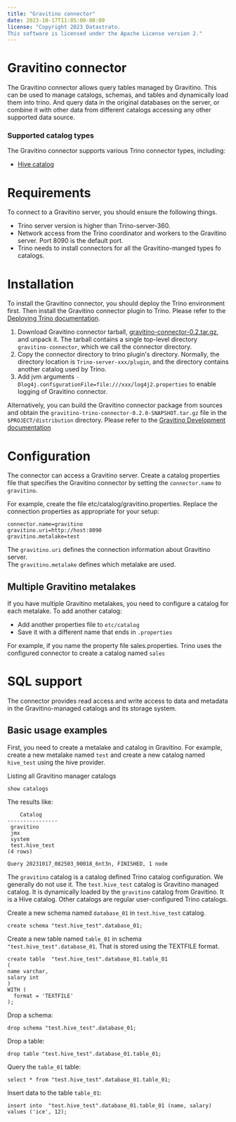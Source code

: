 ```yaml
---
title: "Gravitino connector"
date: 2023-10-17T11:05:00-08:00
license: "Copyright 2023 Datastrato.
This software is licensed under the Apache License version 2."
---
```

# Gravitino connector

The Gravitino connector allows query tables managed by Gravitino. 
This can be used to manage catalogs, schemas, and tables and dynamically load them into trino. 
And query data in the original databases on the server, 
or combine it with other data from different catalogs accessing any other supported data source.

### Supported catalog types
The Gravitino connector supports various Trino connector types, including:
- [Hive catalog](gravitino-manage-hive.md)

# Requirements

To connect to a Gravitino server, you should ensure the following things.
- Trino server version is higher than Trino-server-360.
- Network access from the Trino coordinator and workers to the Gravitino server. Port 8090 is the default port.
- Trino needs to install connectors for all the Gravitino-manged types fo catalogs.

# Installation

To install the Gravitino connector, you should deploy the Trino environment first.
Then install the Gravitino connector plugin to Trino.
Please refer to the [Deploying Trino documentation](https://trino.io/docs/current/installation/deployment.html).
1. Download Gravitino connector tarball, [gravitino-connector-0.2.tar.gz](https://github.com/datastrato/gravitino/releases/download/v0.2.0/gravitino-trino-connector-v0.2.0.tar.gz), 
   and unpack it. The tarball contains a single 
   top-level directory `gravitino-connector`, which we call the connector directory. 
2. Copy the connector directory to trino plugin's directory.
   Normally, the directory location is `Trino-server-xxx/plugin`, and the directory contains another catalog used by Trino.
3. Add jvm arguments `-Dlog4j.configurationFile=file:///xxx/log4j2.properties` to enable logging of Gravitino connector.

Alternatively,
you can build the Gravitino connector package from sources
and obtain the `gravitino-trino-connector-0.2.0-SNAPSHOT.tar.gz` file in the `$PROJECT/distribution` directory.
Please refer to the [Gravitino Development documentation](how-to-build.md)

# Configuration

The connector can access a Gravitino server. Create a catalog properties file that specifies the Gravitino connector by setting the 
`connector.name` to `gravitino`.

For example, create the file etc/catalog/gravitino.properties. Replace the connection properties as appropriate for your setup:

```
connector.name=gravitino
gravitino.uri=http://host:8090
gravitino.metalake=test
```
The `gravitino.uri` defines the connection information about Gravitino server.  
The `gravitino.metalake` defines which metalake are used.

## Multiple Gravitino metalakes
If you have multiple Gravitino metalakes, you need to configure a catalog for each metalake. To add another catalog:
- Add another properties file to `etc/catalog`
- Save it with a different name that ends in `.properties`

For example, if you name the property file sales.properties. Trino uses the configured connector to create a catalog named `sales`

# SQL support
The connector provides read access and write access to data and metadata in the Gravitino-managed catalogs and its storage system.

## Basic usage examples
First, you need to create a metalake and catalog in Gravitino.
For example, create a new metalake named `test` and create a new catalog named `hive_test` using the hive provider.

Listing all Gravitino manager catalogs
```
show catalogs
```
The results like:
```
    Catalog
----------------
 gravitino
 jmx
 system
 test.hive_test
(4 rows)

Query 20231017_082503_00018_6nt3n, FINISHED, 1 node
```

The `gravitino` catalog is a catalog defined Trino catalog configuration.
We generally do not use it.
The `test.hive_test` catalog is Gravitino managed catalog.
It is dynamically loaded by the `gravitino` catalog from Gravitino.
It is a Hive catalog.
Other catalogs are regular user-configured Trino catalogs.

Create a new schema named `database_01` in `test.hive_test` catalog.
```
create schema "test.hive_test".database_01;
```

Create a new table named `table_01` in schema `"test.hive_test".database_01`. That is stored using the TEXTFILE format.
```
create table  "test.hive_test".database_01.table_01
(
name varchar,
salary int
)
WITH (
  format = 'TEXTFILE'
);
```

Drop a schema:
```
drop schema "test.hive_test".database_01;
```

Drop a table:
```
drop table "test.hive_test".database_01.table_01;
```

Query the `table_01` table: 
```
select * from "test.hive_test".database_01.table_01;
```

Insert data to the table `table_01`:  
```
insert into  "test.hive_test".database_01.table_01 (name, salary) values ('ice', 12);
```





